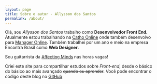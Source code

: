 ```yaml
---
layout: page
title: Sobre o autor - Allysson dos Santos
permalink: /about/
---
```


Olá, sou *Allysson dos Santos* trabalho como **Desenvolvedor Front End**.
Atualmente estou trabalhando na [Catho Online](http://www.catho.com.br "Catho Online") onde também desenvolvo para [Manager Online](http://www.manager.com.br "Manager Online"). Também trabalhei por um ano e meio na empresa Encontra Brasil como **Web Designer**.

Sou guitarrista da [Affecting Minds](https://pt-br.facebook.com/affectingminds "Affecting Minds") nas horas vagas!

Criei este site para compartilhar estudos sobre *Front-end*, desde o básico do básico ao mais avançado <del>quando eu aprender</del>. Você pode encontrar o código deste blog no [GitHub](https://github.com/allyssonsantos/blog "GitHub")
